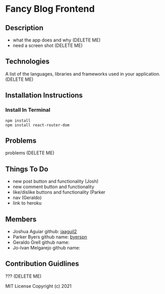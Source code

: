 # Fancy Blog Frontend

## Description
- what the app does and why (DELETE ME)
- need a screen shot (DELETE ME)

## Technologies
A list of the languages, libraries and frameworks used in your application. (DELETE ME)

## Installation Instructions

### Install In Terminal
```
npm install
npm install react-router-dom
```

## Problems
problems (DELETE ME)

## Things To Do
- new post button and functionality (Josh)
- new comment button and functionality
- like/dislike buttons and functionality (Parker
- nav (Geraldo)
- link to heroku

## Members 

- Joshua Aguiar github: [jaaguil2](https://github.com/jaaguil2)
- Parker Byers  github name: [byerspn](https://github.com/byerspn)
- Geraldo Grell github name: 
- Jo-Ivan Melgarejo github name: 

## Contribution Guidlines
??? (DELETE ME)

MIT License Copyright (c) 2021
